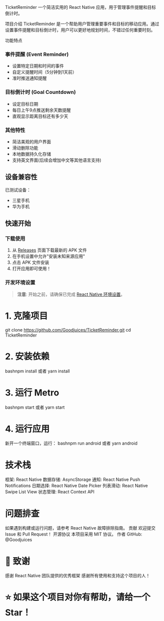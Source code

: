 TicketReminder 
一个简洁实用的 React Native 应用，用于管理事件提醒和目标倒计时。

项目介绍
TicketReminder 是一个帮助用户管理重要事件和目标的移动应用。通过设置事件提醒和目标倒计时，用户可以更好地规划时间，不错过任何重要时刻。

功能特点
### 事件提醒 (Event Reminder)
- 设置特定日期和时间的事件
- 自定义提醒时间（5分钟到1天前）
- 准时推送通知提醒

### 目标倒计时 (Goal Countdown)
- 设定目标日期
- 每日上午9点推送剩余天数提醒
- 直观显示距离目标还有多少天

### 其他特性
- 简洁美观的用户界面
- 滑动删除功能
- 本地数据持久化存储
- 支持英文界面(后续会增加中文等其他语言支持)

## 设备兼容性

已测试设备：
- 三星手机
- 华为手机


## 快速开始

### 下载使用
1. 从 [Releases](https://github.com/你的用户名/TicketReminder/releases) 页面下载最新的 APK 文件
2. 在手机设置中允许"安装未知来源应用"
3. 点击 APK 文件安装
4. 打开应用即可使用！

### 开发环境设置

> **注意**: 开始之前，请确保已完成 [React Native 环境设置](https://reactnative.dev/docs/environment-setup)。

# 1. 克隆项目

git clone https://github.com/Goodjuices/TicketReminder.git
cd TicketReminder

# 2. 安装依赖
bashnpm install
 或者
yarn install

# 3. 运行 Metro
bashnpm start
或者
yarn start

# 4. 运行应用
新开一个终端窗口，运行：
bashnpm run android
或者
yarn android

# 技术栈
框架: React Native
数据存储: AsyncStorage
通知: React Native Push Notifications
日期选择: React Native Date Picker
列表滑动: React Native Swipe List View
状态管理: React Context API

# 问题排查
如果遇到构建或运行问题，请参考 React Native 故障排除指南。
贡献
欢迎提交 Issue 和 Pull Request！
开源协议
本项目采用 MIT 协议。
作者
GitHub: @Goodjuices

#  🙏 致谢

感谢 React Native 团队提供的优秀框架
感谢所有使用和支持这个项目的人！


# ⭐ 如果这个项目对你有帮助，请给一个 Star！

